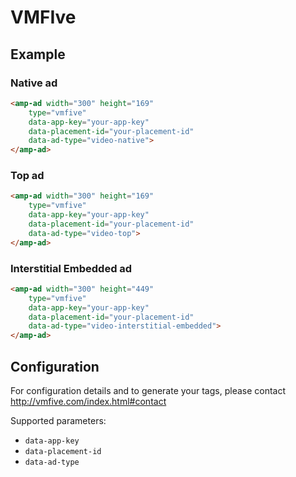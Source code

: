 <!---
Copyright 2016 The AMP HTML Authors. All Rights Reserved.

Licensed under the Apache License, Version 2.0 (the "License");
you may not use this file except in compliance with the License.
You may obtain a copy of the License at

      http://www.apache.org/licenses/LICENSE-2.0

Unless required by applicable law or agreed to in writing, software
distributed under the License is distributed on an "AS-IS" BASIS,
WITHOUT WARRANTIES OR CONDITIONS OF ANY KIND, either express or implied.
See the License for the specific language governing permissions and
limitations under the License.
-->

# VMFIve

## Example

### Native ad

```html
<amp-ad width="300" height="169"
    type="vmfive"
    data-app-key="your-app-key"
    data-placement-id="your-placement-id"
    data-ad-type="video-native">
</amp-ad>
```

### Top ad

```html
<amp-ad width="300" height="169"
    type="vmfive"
    data-app-key="your-app-key"
    data-placement-id="your-placement-id"
    data-ad-type="video-top">
</amp-ad>
```

### Interstitial Embedded ad

```html
<amp-ad width="300" height="449"
    type="vmfive"
    data-app-key="your-app-key"
    data-placement-id="your-placement-id"
    data-ad-type="video-interstitial-embedded">
</amp-ad>
```


## Configuration

For configuration details and to generate your tags, please contact http://vmfive.com/index.html#contact

Supported parameters:

- `data-app-key`
- `data-placement-id`
- `data-ad-type`
